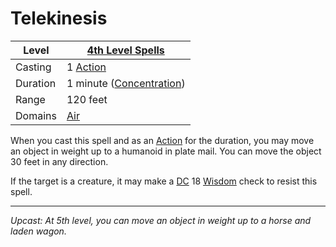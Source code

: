 # Telekinesis

| Level    | [4th Level Spells](4th%20Level%20Spells.md)                        |
| -------- | ------------------------------------------------------------------ |
| Casting  | 1 [Action](../../../../Game%20Procedures/Action.md)                |
| Duration | 1 minute ([Concentration](../../../Spellcasting/Concentration.md)) |
| Range    | 120 feet                                                           |
| Domains  | [Air](../../Spell%20Domains/Air.md)                             |

When you cast this spell and as an [Action](../../../../Game%20Procedures/Action.md) for the duration, you may move an object in weight up to a humanoid in plate mail. You can move the object 30 feet in any direction.

If the target is a creature, it may make a [DC](../../../../Game%20Procedures/DC.md) 18 [Wisdom](../../../../Player%20Characters/Chosen%20Statistics/Wisdom.md) check to resist this spell.

---
*Upcast: At 5th level, you can move an object in weight up to a horse and laden wagon.*

